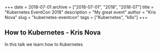 +++
date = 2018-07-01
archive = ["2018-07-01", "2018", "2018-07"]
title = "Kubernetes EventCon 2018"
description = "My great event"
author = "Kris Nova"
slug = "kubernetes-eventcon"
tags = ["Kubernetes", "k8s"]
+++

## How to Kubernetes - Kris Nova

In this talk we learn how to Kubernetes




